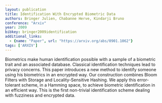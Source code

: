 ```yaml
---
layout: publication
title: Identification With Encrypted Biometric Data
authors: Bringer Julien, Chabanne Herve, Kindarji Bruno
conference: "Arxiv"
year: 2009
bibkey: bringer2009identification
additional_links:
  - {name: "Paper", url: "https://arxiv.org/abs/0901.1062"}
tags: ['ARXIV']
---
```

Biometrics make human identification possible with a sample of a biometric trait and an associated database. Classical identification techniques lead to privacy concerns. This paper introduces a new method to identify someone using his biometrics in an encrypted way. Our construction combines Bloom Filters with Storage and Locality-Sensitive Hashing. We apply this error-tolerant scheme, in a Hamming space, to achieve biometric identification in an efficient way. This is the first non-trivial identification scheme dealing with fuzziness and encrypted data.
